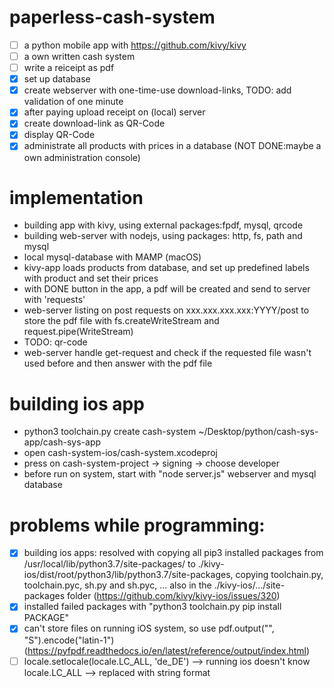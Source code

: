 # paperless-cash-system

- [ ] a python mobile app with https://github.com/kivy/kivy
- [ ] a own written cash system
- [ ] write a reiceipt as pdf
- [X] set up database
- [X] create webserver with one-time-use download-links, TODO: add validation of one minute
- [X] after paying upload receipt on (local) server
- [X] create download-link as QR-Code 
- [X] display QR-Code
- [X] administrate all products with prices in a database (NOT DONE:maybe a own administration console)

# implementation
- building app with kivy, using external packages:fpdf, mysql, qrcode
- building web-server with nodejs, using packages: http, fs, path and mysql
- local mysql-database with MAMP (macOS)
- kivy-app loads products from database, and set up predefined labels with product and set their prices
- with DONE button in the app, a pdf will be created and send to server with 'requests'
- web-server listing on post requests on xxx.xxx.xxx.xxx:YYYY/post to store the pdf file with fs.createWriteStream and request.pipe(WriteStream)
- TODO: qr-code
- web-server handle get-request and check if the requested file wasn't used before and then answer with the pdf file


# building ios app
- python3 toolchain.py create cash-system ~/Desktop/python/cash-sys-app/cash-sys-app
- open cash-system-ios/cash-system.xcodeproj 
- press on cash-system-project -> signing -> choose developer
- before run on system, start with "node server.js" webserver and mysql database

# problems while programming:
- [X] building ios apps: resolved with copying all pip3 installed packages from /usr/local/lib/python3.7/site-packages/ to ./kivy-ios/dist/root/python3/lib/python3.7/site-packages, copying toolchain.py, toolchain.pyc, sh.py and sh.pyc, ... also in the ./kivy-ios/.../site-packages folder (https://github.com/kivy/kivy-ios/issues/320)
- [X] installed failed packages with "python3 toolchain.py pip install PACKAGE"
- [X] can't store files on running iOS system, so use pdf.output("", "S").encode("latin-1") (https://pyfpdf.readthedocs.io/en/latest/reference/output/index.html)
- [ ] locale.setlocale(locale.LC_ALL, 'de_DE') --> running ios doesn't know locale.LC_ALL --> replaced with string format 
